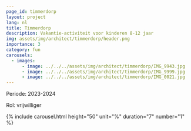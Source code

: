 ```yaml
---
page_id: timmerdorp
layout: project
lang: nl
title: Timmerdorp
description: Vakantie-activiteit voor kinderen 8-12 jaar
img: assets/img/architect/timmerdorp/header.png
importance: 3
category: fun
carousels:
  - images:
      - image: ../../../assets/img/architect/timmerdorp/IMG_9943.jpg
      - image: ../../../assets/img/architect/timmerdorp/IMG_9999.jpg
      - image: ../../../assets/img/architect/timmerdorp/IMG_0021.jpg
---
```


Periode: 2023-2024

Rol: vrijwilliger

{% include carousel.html height="50" unit="%" duration="7" number="1" %}

<!-- inline slider -->
